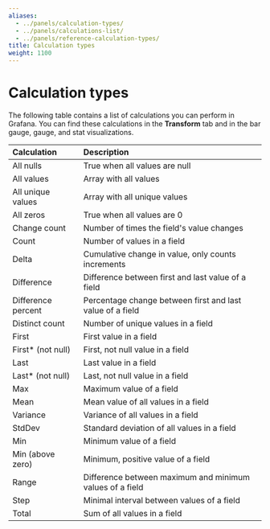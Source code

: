 ```yaml
---
aliases:
  - ../panels/calculation-types/
  - ../panels/calculations-list/
  - ../panels/reference-calculation-types/
title: Calculation types
weight: 1100
---
```


# Calculation types

The following table contains a list of calculations you can perform in Grafana. You can find these calculations in the **Transform** tab and in the bar gauge, gauge, and stat visualizations.

| Calculation        | Description                                               |
| :----------------- | :-------------------------------------------------------- |
| All nulls          | True when all values are null                             |
| All values         | Array with all values                                     |
| All unique values  | Array with all unique values                              |
| All zeros          | True when all values are 0                                |
| Change count       | Number of times the field's value changes                 |
| Count              | Number of values in a field                               |
| Delta              | Cumulative change in value, only counts increments        |
| Difference         | Difference between first and last value of a field        |
| Difference percent | Percentage change between first and last value of a field |
| Distinct count     | Number of unique values in a field                        |
| First              | First value in a field                                    |
| First\* (not null) | First, not null value in a field                          |
| Last               | Last value in a field                                     |
| Last\* (not null)  | Last, not null value in a field                           |
| Max                | Maximum value of a field                                  |
| Mean               | Mean value of all values in a field                       |
| Variance           | Variance of all values in a field                         |
| StdDev             | Standard deviation of all values in a field               |
| Min                | Minimum value of a field                                  |
| Min (above zero)   | Minimum, positive value of a field                        |
| Range              | Difference between maximum and minimum values of a field  |
| Step               | Minimal interval between values of a field                |
| Total              | Sum of all values in a field                              |
